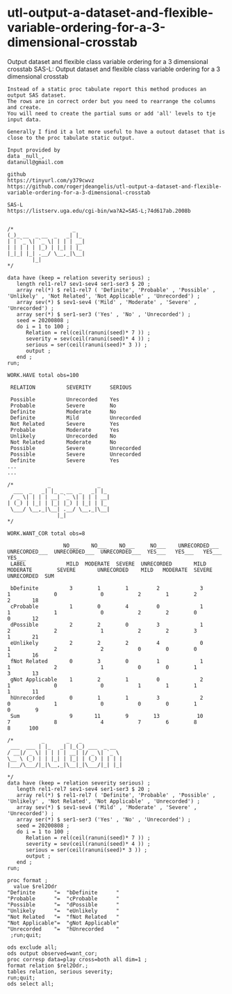 # utl-output-a-dataset-and-flexible-variable-ordering-for-a-3-dimensional-crosstab
Output dataset and flexible class variable ordering for a 3 dimensional crosstab
    SAS-L: Output dataset and flexible class variable ordering for a 3 dimensional crosstab                                                                     
                                                                                                                                                                
    Instead of a static proc tabulate report this method produces an output SAS dataset.                                                                        
    The rows are in correct order but you need to rearrange the columns and create.                                                                             
    You will need to create the partial sums or add 'all' levels to tje input data.                                                                             
                                                                                                                                                                
    Generally I find it a lot more useful to have a outout dataset that is close to the proc tabulate static output.                                            
                                                                                                                                                                
    Input provided by                                                                                                                                           
    data _null_,                                                                                                                                                
    datanull@gmail.com                                                                                                                                          
                                                                                                                                                                
    github                                                                                                                                                      
    https://tinyurl.com/y379cwvz                                                                                                                                
    https://github.com/rogerjdeangelis/utl-output-a-dataset-and-flexible-variable-ordering-for-a-3-dimensional-crosstab                                         
                                                                                                                                                                
    SAS-L                                                                                                                                                       
    https://listserv.uga.edu/cgi-bin/wa?A2=SAS-L;74d617ab.2008b                                                                                                 
                                                                                                                                                                
                                                                                                                                                                
    /*                   _                                                                                                                                      
    (_)_ __  _ __  _   _| |_                                                                                                                                    
    | | `_ \| `_ \| | | | __|                                                                                                                                   
    | | | | | |_) | |_| | |_                                                                                                                                    
    |_|_| |_| .__/ \__,_|\__|                                                                                                                                   
            |_|                                                                                                                                                 
    */                                                                                                                                                          
                                                                                                                                                                
    data have (keep = relation severity serious) ;                                                                                                              
       length rel1-rel7 sev1-sev4 ser1-ser3 $ 20 ;                                                                                                              
       array rel(*) $ rel1-rel7 ( 'Definite', 'Probable' , 'Possible' , 'Unlikely' , 'Not Related', 'Not Applicable' , 'Unrecorded') ;                          
       array sev(*) $ sev1-sev4 ('Mild' , 'Moderate' , 'Severe' , 'Unrecorded') ;                                                                               
       array ser(*) $ ser1-ser3 ('Yes' , 'No' , 'Unrecorded') ;                                                                                                 
       seed = 20200808 ;                                                                                                                                        
       do i = 1 to 100 ;                                                                                                                                        
          Relation = rel(ceil(ranuni(seed)* 7 )) ;                                                                                                              
          severity = sev(ceil(ranuni(seed)* 4 )) ;                                                                                                              
          serious = ser(ceil(ranuni(seed)* 3 )) ;                                                                                                               
          output ;                                                                                                                                              
       end ;                                                                                                                                                    
    run;                                                                                                                                                        
                                                                                                                                                                
    WORK.HAVE total obs=100                                                                                                                                     
                                                                                                                                                                
     RELATION          SEVERITY      SERIOUS                                                                                                                    
                                                                                                                                                                
     Possible          Unrecorded    Yes                                                                                                                        
     Probable          Severe        No                                                                                                                         
     Definite          Moderate      No                                                                                                                         
     Definite          Mild          Unrecorded                                                                                                                 
     Not Related       Severe        Yes                                                                                                                        
     Probable          Moderate      Yes                                                                                                                        
     Unlikely          Unrecorded    No                                                                                                                         
     Not Related       Moderate      No                                                                                                                         
     Possible          Severe        Unrecorded                                                                                                                 
     Possible          Severe        Unrecorded                                                                                                                 
     Definite          Severe        Yes                                                                                                                        
    ...                                                                                                                                                         
    ...                                                                                                                                                         
                                                                                                                                                                
    /*           _               _                                                                                                                              
      ___  _   _| |_ _ __  _   _| |_                                                                                                                            
     / _ \| | | | __| `_ \| | | | __|                                                                                                                           
    | (_) | |_| | |_| |_) | |_| | |_                                                                                                                            
     \___/ \__,_|\__| .__/ \__,_|\__|                                                                                                                           
                    |_|                                                                                                                                         
    */                                                                                                                                                          
                                                                                                                                                                
    WORK.WANT_COR total obs=8                                                                                                                                   
                                                                                                                                                                
                      NO___    NO___    NO___     NO___    UNRECORDED___  UNRECORDED___  UNRECORDED___  UNRECORDED___  YES___   YES___   YES___    YES___       
     LABEL             MILD  MODERATE  SEVERE  UNRECORDED       MILD         MODERATE        SEVERE       UNRECORDED    MILD   MODERATE  SEVERE  UNRECORDED  SUM
                                                                                                                                                                
     bDefinite          3        1        1         2             3             1              0              0           2        1        2         2       18
     cProbable          1        0        4         0             1             1              1              0           2        2        0         0       12
     dPossible          2        2        0         3             1             2              2              1           2        2        3         1       21
     eUnlikely          2        2        2         4             0             1              2              2           0        0        0         1       16
     fNot Related       0        3        0         1             1             1              2              1           0        0        1         3       13
     gNot Applicable    1        2        1         0             2             1              0              0           1        1        1         1       11
     hUnrecorded        0        1        1         3             2             0              1              0           0        0        1         0        9
     Sum                9       11        9        13            10             7              8              4           7        6        8         8      100
                                                                                                                                                                
    /*         _       _   _                                                                                                                                    
     ___  ___ | |_   _| |_(_) ___  _ __                                                                                                                         
    / __|/ _ \| | | | | __| |/ _ \| `_ \                                                                                                                        
    \__ \ (_) | | |_| | |_| | (_) | | | |                                                                                                                       
    |___/\___/|_|\__,_|\__|_|\___/|_| |_|                                                                                                                       
                                                                                                                                                                
    */                                                                                                                                                          
    data have (keep = relation severity serious) ;                                                                                                              
       length rel1-rel7 sev1-sev4 ser1-ser3 $ 20 ;                                                                                                              
       array rel(*) $ rel1-rel7 ( 'Definite', 'Probable' , 'Possible' , 'Unlikely' , 'Not Related', 'Not Applicable' , 'Unrecorded') ;                          
       array sev(*) $ sev1-sev4 ('Mild' , 'Moderate' , 'Severe' , 'Unrecorded') ;                                                                               
       array ser(*) $ ser1-ser3 ('Yes' , 'No' , 'Unrecorded') ;                                                                                                 
       seed = 20200808 ;                                                                                                                                        
       do i = 1 to 100 ;                                                                                                                                        
          Relation = rel(ceil(ranuni(seed)* 7 )) ;                                                                                                              
          severity = sev(ceil(ranuni(seed)* 4 )) ;                                                                                                              
          serious = ser(ceil(ranuni(seed)* 3 )) ;                                                                                                               
          output ;                                                                                                                                              
       end ;                                                                                                                                                    
    run;                                                                                                                                                        
                                                                                                                                                                
    proc format ;                                                                                                                                               
      value $rel2Odr                                                                                                                                            
    "Definite      "=  "bDefinite      "                                                                                                                        
    "Probable      "=  "cProbable      "                                                                                                                        
    "Possible      "=  "dPossible      "                                                                                                                        
    "Unlikely      "=  "eUnlikely      "                                                                                                                        
    "Not Related   "=  "fNot Related   "                                                                                                                        
    "Not Applicable"=  "gNot Applicable"                                                                                                                        
    "Unrecorded    "=  "hUnrecorded    "                                                                                                                        
     ;run;quit;                                                                                                                                                 
                                                                                                                                                                
    ods exclude all;                                                                                                                                            
    ods output observed=want_cor;                                                                                                                               
    proc corresp data=play cross=both all dim=1 ;                                                                                                               
    format relation $rel2Odr.;                                                                                                                                  
    tables relation, serious severity;                                                                                                                          
    run;quit;                                                                                                                                                   
    ods select all;                                                                                                                                             
